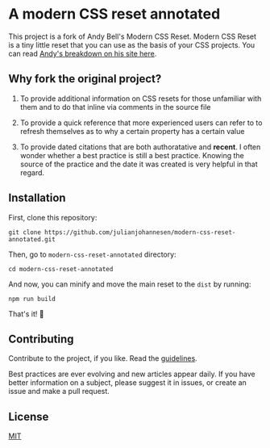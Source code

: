 # A modern CSS reset annotated

This project is a fork of Andy Bell's Modern CSS Reset. Modern CSS Reset is a tiny little reset that you can use as the basis of your CSS projects. You can read [Andy's breakdown on his site here](https://hankchizljaw.com/wrote/a-modern-css-reset/).

## Why fork the original project?

1. To provide additional information on CSS resets for those unfamiliar with them and to do that inline via comments in the source file

2. To provide a quick reference that more experienced users can refer to to refresh themselves as to why a certain property has a certain value

3. To provide dated citations that are both authoratative and **recent**. I often wonder whether a best practice is still a best practice. Knowing the source of the practice and the date it was created is very helpful in that regard.

## Installation

First, clone this repository:

```console
git clone https://github.com/julianjohannesen/modern-css-reset-annotated.git
```

Then, go to `modern-css-reset-annotated` directory:

```console
cd modern-css-reset-annotated
```

And now, you can minify and move the main reset to the `dist` by running:

```console
npm run build
```

That's it! 🎉

## Contributing

Contribute to the project, if you like. Read the [guidelines](./CONTRIBUTING.md). 

Best practices are ever evolving and new articles appear daily. If you have better information on a subject, please suggest it in issues, or create an issue and make a pull request.

## License

[MIT](./LICENSE)
